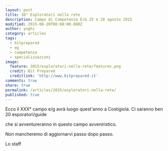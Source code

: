 ```yaml
---
layout: post
title: 30° Esploratori nella rete
description: Campo di Competenza E/G 25 e 28 agosto 2015
modified: 2015-08-20T00:00:00.000Z
author: yoghi
category: articles
tags:
  - bitprepared
  - eg
  - competenza
  - specializzazioni
image:
  feature: 2015/esploratori-nella-rete/features.png
  credit: Bit Prepared
  creditlink: 'http://www.bitprepared.it'
comments: true
share: true
permalink: /articles/2015/esploratori-nella-rete/
published: true
---
```


Ecco il XXX° campo e/g avrà luogo quest'anno a Costigiola. Ci saranno ben 20 esporatori/guide 

che si avventureranno in questo campo avveniristico. 

Non mancheremo di aggiornarvi passo dopo passo. 

Lo staff
